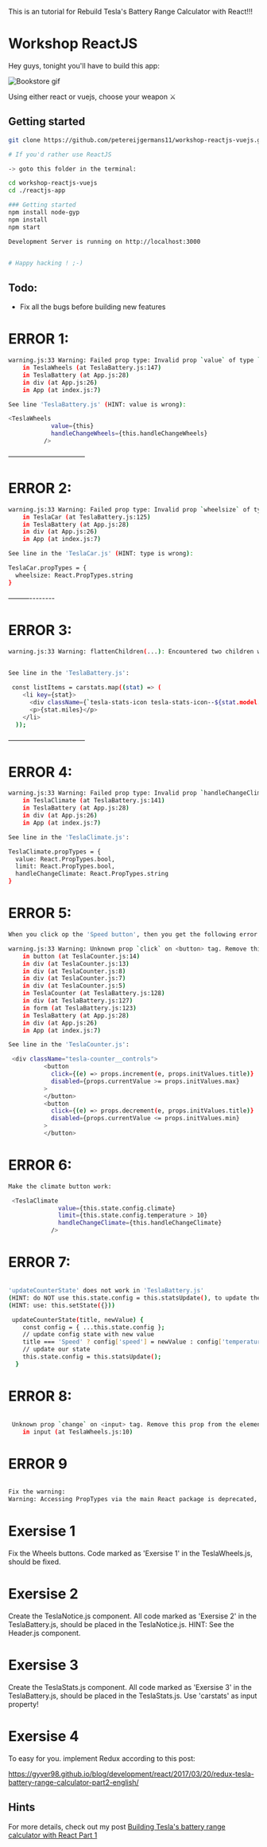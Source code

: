 This is an tutorial for Rebuild Tesla's Battery Range Calculator with React!!!


# Workshop ReactJS
Hey guys, tonight you'll have to build this app:

![Bookstore gif](https://cdn-images-1.medium.com/max/2000/1*8hlNoLDBy5XWZct5tAtPoA.png)

Using either react or vuejs, choose your weapon ⚔

## Getting started
```bash
git clone https://github.com/petereijgermans11/workshop-reactjs-vuejs.git

# If you'd rather use ReactJS

-> goto this folder in the terminal: 

cd workshop-reactjs-vuejs
cd ./reactjs-app

### Getting started
npm install node-gyp
npm install
npm start

Development Server is running on http://localhost:3000


# Happy hacking ! ;-)
```

## Todo:
- Fix all the bugs before building new features


# ERROR 1:
```bash
warning.js:33 Warning: Failed prop type: Invalid prop `value` of type `object` supplied to `TeslaWheels`, expected `number`.
    in TeslaWheels (at TeslaBattery.js:147)
    in TeslaBattery (at App.js:28)
    in div (at App.js:26)
    in App (at index.js:7)

See line 'TeslaBattery.js' (HINT: value is wrong):

<TeslaWheels
            value={this}
            handleChangeWheels={this.handleChangeWheels}
          />

```

———————————

# ERROR 2:
```bash
warning.js:33 Warning: Failed prop type: Invalid prop `wheelsize` of type `number` supplied to `TeslaCar`, expected `string`.
    in TeslaCar (at TeslaBattery.js:125)
    in TeslaBattery (at App.js:28)
    in div (at App.js:26)
    in App (at index.js:7)

See line in the 'TeslaCar.js' (HINT: type is wrong):

TeslaCar.propTypes = {
  wheelsize: React.PropTypes.string
}

```

———--------

# ERROR 3:
```bash
warning.js:33 Warning: flattenChildren(...): Encountered two children with the same key, `[object Object]`. Child keys must be unique; when two children share a key, only the first child will be used.
    

See line in the 'TeslaBattery.js':

 const listItems = carstats.map((stat) => (
    <li key={stat}>
      <div className={`tesla-stats-icon tesla-stats-icon--${stat.model.toLowerCase()}`}></div>
      <p>{stat.miles}</p>
    </li>
  ));

```

———————————

# ERROR 4:
```bash
warning.js:33 Warning: Failed prop type: Invalid prop `handleChangeClimate` of type `function` supplied to `TeslaClimate`, expected `string`.
    in TeslaClimate (at TeslaBattery.js:141)
    in TeslaBattery (at App.js:28)
    in div (at App.js:26)
    in App (at index.js:7)

See line in the 'TeslaClimate.js':

TeslaClimate.propTypes = {
  value: React.PropTypes.bool,
  limit: React.PropTypes.bool,
  handleChangeClimate: React.PropTypes.string
}

```


# ERROR 5:
```bash
When you click op the 'Speed button', then you get the following error:

warning.js:33 Warning: Unknown prop `click` on <button> tag. Remove this prop from the element. For details, see https://fb.me/react-unknown-prop
    in button (at TeslaCounter.js:14)
    in div (at TeslaCounter.js:13)
    in div (at TeslaCounter.js:8)
    in div (at TeslaCounter.js:7)
    in div (at TeslaCounter.js:5)
    in TeslaCounter (at TeslaBattery.js:128)
    in div (at TeslaBattery.js:127)
    in form (at TeslaBattery.js:123)
    in TeslaBattery (at App.js:28)
    in div (at App.js:26)
    in App (at index.js:7)

See line in the 'TeslaCounter.js':

 <div className="tesla-counter__controls">
          <button 
            click={(e) => props.increment(e, props.initValues.title)} 
            disabled={props.currentValue >= props.initValues.max} 
          >
          </button>
          <button 
            click={(e) => props.decrement(e, props.initValues.title)} 
            disabled={props.currentValue <= props.initValues.min} 
          >
          </button>

```

# ERROR 6:
```bash
Make the climate button work:

 <TeslaClimate
              value={this.state.config.climate}
              limit={this.state.config.temperature > 10}
              handleChangeClimate={this.handleChangeClimate}
            />
```

# ERROR 7:
```bash

'updateCounterState' does not work in 'TeslaBattery.js' 
(HINT: do NOT use this.state.config = this.statsUpdate(), to update the Counter State).
(HINT: use: this.setState({}))

 updateCounterState(title, newValue) {
    const config = { ...this.state.config };
    // update config state with new value
    title === 'Speed' ? config['speed'] = newValue : config['temperature'] = newValue;
    // update our state
    this.state.config = this.statsUpdate();
  }
```

# ERROR 8:
```bash

 Unknown prop `change` on <input> tag. Remove this prop from the element. For details, see https://fb.me/react-unknown-prop
    in input (at TeslaWheels.js:10)

```

# ERROR 9
```bash

Fix the warning:
Warning: Accessing PropTypes via the main React package is deprecated, and will be removed in  React v16.0. Use the latest available v15.* prop-types package from npm instead. For info on usage, compatibility, migration and more, see https://fb.me/prop-types-docs

```

# Exersise 1
Fix the Wheels buttons. 
Code marked as 'Exersise 1' in the TeslaWheels.js, should be fixed.

# Exersise 2
Create the TeslaNotice.js component.
All code marked as 'Exersise 2' in the TeslaBattery.js, should be placed in the TeslaNotice.js. 
HINT: See the Header.js component.

# Exersise 3
Create the TeslaStats.js component.
All code marked as 'Exersise 3' in the TeslaBattery.js, should be placed in the TeslaStats.js.
Use 'carstats' as input property!

# Exersise 4
To easy for you. implement Redux according to this post:

https://gyver98.github.io/blog/development/react/2017/03/20/redux-tesla-battery-range-calculator-part2-english/

## Hints
For more details, check out my post [Building Tesla's battery range calculator with React Part 1](https://gyver98.github.io/blog/development/react/2017/02/13/react-tesla-battery-range-calculator-part1-english/) 